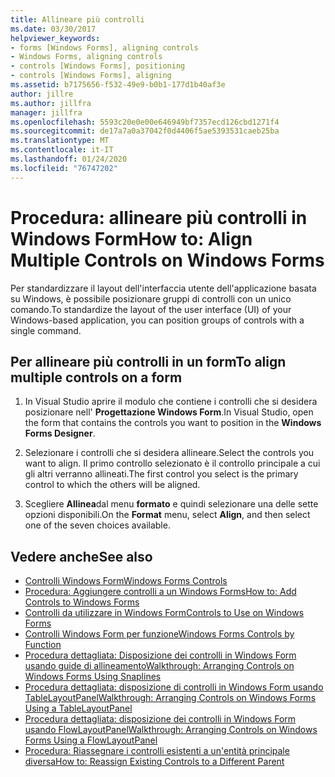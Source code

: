 ```yaml
---
title: Allineare più controlli
ms.date: 03/30/2017
helpviewer_keywords:
- forms [Windows Forms], aligning controls
- Windows Forms, aligning controls
- controls [Windows Forms], positioning
- controls [Windows Forms], aligning
ms.assetid: b7175656-f532-49e9-b0b1-177d1b40af3e
author: jillre
ms.author: jillfra
manager: jillfra
ms.openlocfilehash: 5593c20e0e00e646949bf7357ecd126cbd1271f4
ms.sourcegitcommit: de17a7a0a37042f0d4406f5ae5393531caeb25ba
ms.translationtype: MT
ms.contentlocale: it-IT
ms.lasthandoff: 01/24/2020
ms.locfileid: "76747202"
---
```

# <a name="how-to-align-multiple-controls-on-windows-forms"></a><span data-ttu-id="1de0f-102">Procedura: allineare più controlli in Windows Form</span><span class="sxs-lookup"><span data-stu-id="1de0f-102">How to: Align Multiple Controls on Windows Forms</span></span>

<span data-ttu-id="1de0f-103">Per standardizzare il layout dell'interfaccia utente dell'applicazione basata su Windows, è possibile posizionare gruppi di controlli con un unico comando.</span><span class="sxs-lookup"><span data-stu-id="1de0f-103">To standardize the layout of the user interface (UI) of your Windows-based application, you can position groups of controls with a single command.</span></span>

## <a name="to-align-multiple-controls-on-a-form"></a><span data-ttu-id="1de0f-104">Per allineare più controlli in un form</span><span class="sxs-lookup"><span data-stu-id="1de0f-104">To align multiple controls on a form</span></span>

1. <span data-ttu-id="1de0f-105">In Visual Studio aprire il modulo che contiene i controlli che si desidera posizionare nell' **Progettazione Windows Form**.</span><span class="sxs-lookup"><span data-stu-id="1de0f-105">In Visual Studio, open the form that contains the controls you want to position in the **Windows Forms Designer**.</span></span>

2. <span data-ttu-id="1de0f-106">Selezionare i controlli che si desidera allineare.</span><span class="sxs-lookup"><span data-stu-id="1de0f-106">Select the controls you want to align.</span></span> <span data-ttu-id="1de0f-107">Il primo controllo selezionato è il controllo principale a cui gli altri verranno allineati.</span><span class="sxs-lookup"><span data-stu-id="1de0f-107">The first control you select is the primary control to which the others will be aligned.</span></span>

3. <span data-ttu-id="1de0f-108">Scegliere **Allinea**dal menu **formato** e quindi selezionare una delle sette opzioni disponibili.</span><span class="sxs-lookup"><span data-stu-id="1de0f-108">On the **Format** menu, select **Align**, and then select one of the seven choices available.</span></span>

## <a name="see-also"></a><span data-ttu-id="1de0f-109">Vedere anche</span><span class="sxs-lookup"><span data-stu-id="1de0f-109">See also</span></span>

- [<span data-ttu-id="1de0f-110">Controlli Windows Form</span><span class="sxs-lookup"><span data-stu-id="1de0f-110">Windows Forms Controls</span></span>](index.md)
- [<span data-ttu-id="1de0f-111">Procedura: Aggiungere controlli a un Windows Forms</span><span class="sxs-lookup"><span data-stu-id="1de0f-111">How to: Add Controls to Windows Forms</span></span>](how-to-add-controls-to-windows-forms.md)
- [<span data-ttu-id="1de0f-112">Controlli da utilizzare in Windows Form</span><span class="sxs-lookup"><span data-stu-id="1de0f-112">Controls to Use on Windows Forms</span></span>](controls-to-use-on-windows-forms.md)
- [<span data-ttu-id="1de0f-113">Controlli Windows Form per funzione</span><span class="sxs-lookup"><span data-stu-id="1de0f-113">Windows Forms Controls by Function</span></span>](windows-forms-controls-by-function.md)
- [<span data-ttu-id="1de0f-114">Procedura dettagliata: Disposizione dei controlli in Windows Form usando guide di allineamento</span><span class="sxs-lookup"><span data-stu-id="1de0f-114">Walkthrough: Arranging Controls on Windows Forms Using Snaplines</span></span>](walkthrough-arranging-controls-on-windows-forms-using-snaplines.md)
- [<span data-ttu-id="1de0f-115">Procedura dettagliata: disposizione di controlli in Windows Form usando TableLayoutPanel</span><span class="sxs-lookup"><span data-stu-id="1de0f-115">Walkthrough: Arranging Controls on Windows Forms Using a TableLayoutPanel</span></span>](walkthrough-arranging-controls-on-windows-forms-using-a-tablelayoutpanel.md)
- [<span data-ttu-id="1de0f-116">Procedura dettagliata: disposizione dei controlli in Windows Form usando FlowLayoutPanel</span><span class="sxs-lookup"><span data-stu-id="1de0f-116">Walkthrough: Arranging Controls on Windows Forms Using a FlowLayoutPanel</span></span>](walkthrough-arranging-controls-on-windows-forms-using-a-flowlayoutpanel.md)
- [<span data-ttu-id="1de0f-117">Procedura: Riassegnare i controlli esistenti a un'entità principale diversa</span><span class="sxs-lookup"><span data-stu-id="1de0f-117">How to: Reassign Existing Controls to a Different Parent</span></span>](how-to-reassign-existing-controls-to-a-different-parent.md)

